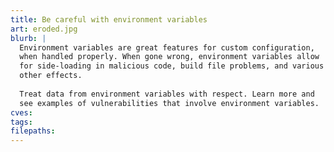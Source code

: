 ```yaml
---
title: Be careful with environment variables
art: eroded.jpg
blurb: |
  Environment variables are great features for custom configuration,
  when handled properly. When gone wrong, environment variables allow
  for side-loading in malicious code, build file problems, and various
  other effects.
  
  Treat data from environment variables with respect. Learn more and
  see examples of vulnerabilities that involve environment variables.
cves:
tags:
filepaths:
---
```


